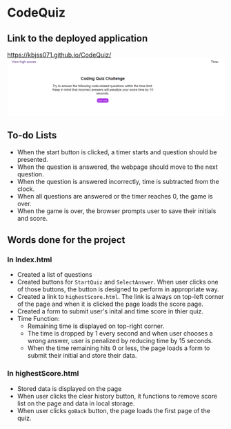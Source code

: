 # CodeQuiz

## Link to the deployed application
https://kbjss071.github.io/CodeQuiz/
![alt text](./assets/image/Capture.PNG)

## To-do Lists
- When the start button is clicked, a timer starts and question should be presented.
- When the question is answered, the webpage should move to the next question.
- When the question is answered incorrectly, time is subtracted from the clock.
- When all questions are answered or the timer reaches 0, the game is over.
- When the game is over, the browser prompts user to save their initials and score.

## Words done for the project
### In Index.html
 - Created a list of questions
 - Created buttons for `StartQuiz` and `SelectAnswer`. When user clicks one of those buttons, the button is designed to perform in appropriate way.
 - Created a link to `highestScore.html`. The link is always on top-left corner of the page and when it is clicked the page loads the score page.
 - Created a form to submit user's inital and time score in thier quiz.
 -  Time Function: 
    - Remaining time is displayed on top-right corner.
    - The time is dropped by 1 every second and when user chooses a wrong answer, user is penalized by reducing time by 15 seconds.
    - When the time remaining hits 0 or less, the page loads a form to submit their initial and store their data.

### In highestScore.html
 - Stored data is displayed on the page
 - When user clicks the clear history button, it functions to remove score list on the page and data in local storage.
 - When user clicks `goBack` button, the page loads the first page of the quiz.
